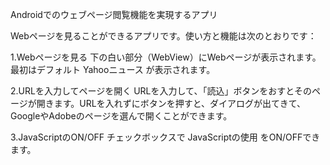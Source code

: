 Androidでのウェブページ閲覧機能を実現するアプリ

Webページを見ることができるアプリです。使い方と機能は次のとおりです：

1.Webページを見る
下の白い部分（WebView）にWebページが表示されます。最初はデフォルト Yahooニュース が表示されます。

2.URLを入力してページを開く
URLを入力して、「読込」ボタンをおすとそのページが開きます。URLを入れずにボタンを押すと、ダイアログが出てきて、GoogleやAdobeのページを選んで開くことができます。

3.JavaScriptのON/OFF
チェックボックスで JavaScriptの使用 をON/OFFできます。
